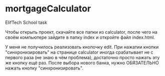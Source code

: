 # mortgageCalculator
ElifTech School task

Чтобы открыть проект, скачайте все папки из calculator, после чего на своём компьютере зайдите в папку index и откройте файл index.html. 

У меня не получилось реализовать кнопочку edit. При нажатии кнопки "синхронизировать" на странице calculator иногда срабатывает не с первого раза (не знаю в чём проблема), достаточно просто нажать эту же кнопку ещё раз. После выбора нового банка, нужно ОБЯЗАТЕЛЬНО нажать кнопку "синхронизировать".
